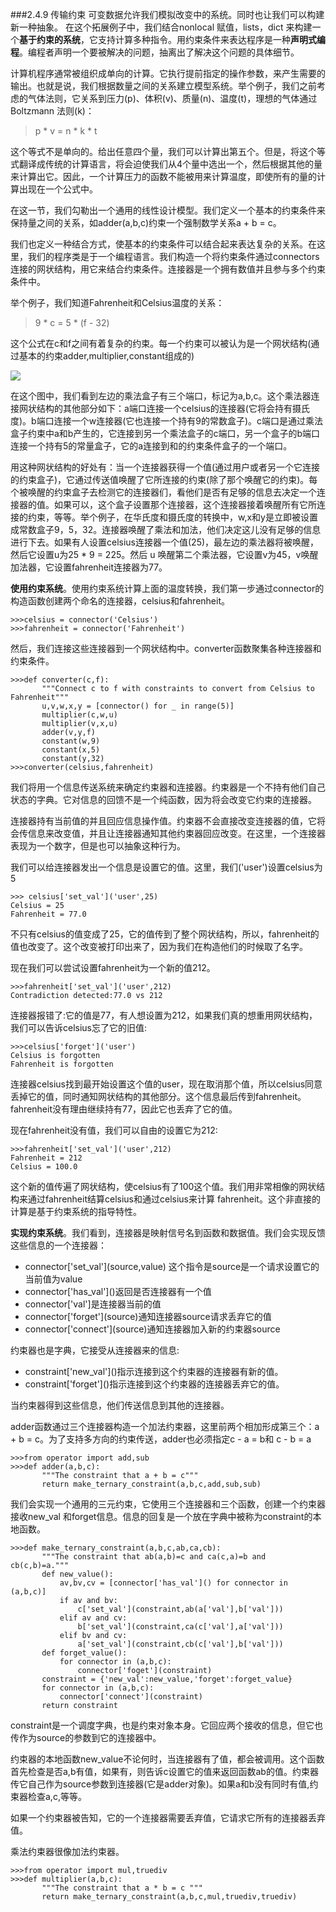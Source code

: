 ###2.4.9 传输约束
可变数据允许我们模拟改变中的系统。同时也让我们可以构建新一种抽象。
在这个拓展例子中，我们结合nonlocal 赋值，lists，dict 来构建一个**基于约束的系统**，它支持计算多种指令。用约束条件来表达程序是一种**声明式编程**。编程者声明一个要被解决的问题，抽离出了解决这个问题的具体细节。

计算机程序通常被组织成单向的计算。它执行提前指定的操作参数，来产生需要的输出。也就是说，我们根据数量之间的关系建立模型系统。举个例子，我们之前考虑的气体法则，它关系到压力(p)、体积(v)、质量(n)、温度(t)，理想的气体通过Boltzmann 法则(k)：
> p * v = n * k * t

这个等式不是单向的。给出任意四个量，我们可以计算出第五个。但是，将这个等式翻译成传统的计算语言，将会迫使我们从4个量中选出一个，然后根据其他的量来计算出它。因此，一个计算压力的函数不能被用来计算温度，即使所有的量的计算出现在一个公式中。

在这一节，我们勾勒出一个通用的线性设计模型。我们定义一个基本的约束条件来保持量之间的关系，如adder(a,b,c)约束一个强制数学关系a + b = c。

我们也定义一种结合方式，使基本的约束条件可以结合起来表达复杂的关系。在这里，我们的程序类是于一个编程语言。我们构造一个将约束条件通过connectors连接的网状结构，用它来结合约束条件。连接器是一个拥有数值并且参与多个约束条件中。

举个例子，我们知道Fahrenheit和Celsius温度的关系：
> 9 * c = 5 * (f - 32)

这个公式在c和f之间有着复杂的约束。每一个约束可以被认为是一个网状结构(通过基本的约束adder,multiplier,constant组成的)

![](http://i.imgur.com/R6eYoau.png)

在这个图中，我们看到左边的乘法盒子有三个端口，标记为a,b,c。这个乘法器连接网状结构的其他部分如下：a端口连接一个celsius的连接器(它将会持有摄氏度)。b端口连接一个w连接器(它也连接一个持有9的常数盒子)。c端口是通过乘法盒子约束中a和b产生的，它连接到另一个乘法盒子的c端口，另一个盒子的b端口连接一个持有5的常量盒子，它的a连接到和的约束条件盒子的一个端口。

用这种网状结构的好处有：当一个连接器获得一个值(通过用户或者另一个它连接的约束盒子)，它通过传送值唤醒了它所连接的约束(除了那个唤醒它的约束)。每个被唤醒的约束盒子去检测它的连接器们，看他们是否有足够的信息去决定一个连接器的值。如果可以，这个盒子设置那个连接器，这个连接器接着唤醒所有它所连接的约束，等等。举个例子，在华氏度和摄氏度的转换中，w,x和y是立即被设置成常数盒子9，5，32。连接器唤醒了乘法和加法，他们决定这儿没有足够的信息进行下去。如果有人设置celsius连接器一个值(25)，最左边的乘法器将被唤醒，然后它设置u为25 * 9 = 225。然后 u 唤醒第二个乘法器，它设置v为45，v唤醒加法器，它设置fahrenheit连接器为77。

**使用约束系统**。使用约束系统计算上面的温度转换，我们第一步通过connector的构造函数创建两个命名的连接器，celsius和fahrenheit。

	>>>celsius = connector('Celsius')
	>>>fahrenheit = connector('Fahrenheit')

然后，我们连接这些连接器到一个网状结构中。converter函数聚集各种连接器和约束条件。

	>>>def converter(c,f):
	       """Connect c to f with constraints to convert from Celsius to Fahrenheit"""
	       u,v,w,x,y = [connector() for _ in range(5)]
           multiplier(c,w,u)
           multiplier(v,x,u)
           adder(v,y,f)
           constant(w,9)
           constant(x,5)
           constant(y,32)
    >>>converter(celsius,fahrenheit)

我们将用一个信息传送系统来确定约束器和连接器。约束器是一个不持有他们自己状态的字典。它对信息的回馈不是一个纯函数，因为将会改变它约束的连接器。

连接器持有当前值的并且回应信息操作值。约束器不会直接改变连接器的值，它将会传信息来改变值，并且让连接器通知其他约束器回应改变。在这里，一个连接器表现为一个数字，但是也可以抽象这种行为。

我们可以给连接器发出一个信息是设置它的值。这里，我们('user')设置celsius为5

	>>> celsius['set_val']('user',25)
	Celsius = 25
    Fahrenheit = 77.0

不只有celsius的值变成了25，它的值传到了整个网状结构，所以，fahrenheit的值也改变了。这个改变被打印出来了，因为我们在构造他们的时候取了名字。

现在我们可以尝试设置fahrenheit为一个新的值212。

	>>>fahrenheit['set_val']('user',212)
	Contradiction detected:77.0 vs 212

连接器报错了:它的值是77，有人想设置为212，如果我们真的想重用网状结构，我们可以告诉celsius忘了它的旧值:

    >>>celsius['forget']('user')
    Celsius is forgotten
    Fahrenheit is forgotten

连接器celsius找到最开始设置这个值的user，现在取消那个值，所以celsius同意丢掉它的值，同时通知网状结构的其他部分。这个信息最后传到fahrenheit。fahrenheit没有理由继续持有77，因此它也丢弃了它的值。

现在fahrenheit没有值，我们可以自由的设置它为212:

    >>>fahrenheit['set_val']('user',212)
    Fahrenheit = 212
    Celsius = 100.0

这个新的值传遍了网状结构，使celsius有了100这个值。我们用非常相像的网状结构来通过fahrenheit结算celsius和通过celsius来计算
fahrenheit。这个非直接的计算是基于约束系统的指导特性。

**实现约束系统**。我们看到，连接器是映射信号名到函数和数据值。我们会实现反馈这些信息的一个连接器：

+ connector['set_val'](source,value\) 这个指令是source是一个请求设置它的当前值为value
+ connector['has_val'](\)返回是否连接器有一个值
+ connector['val']是连接器当前的值
+ connector['forget'](source\)通知连接器source请求丢弃它的值
+ connector['connect'](source\)通知连接器加入新的约束器source

约束器也是字典，它接受从连接器来的信息:

+ constraint['new_val'](\)指示连接到这个约束器的连接器有新的值。
+ constraint['forget'](\)指示连接到这个约束器的连接器丢弃它的值。

当约束器得到这些信息，他们传送信息到其他的连接器。

adder函数通过三个连接器构造一个加法约束器，这里前两个相加形成第三个：a + b = c。为了支持多方向的约束传送，adder也必须指定c - a = b和 c - b = a

	>>>from operator import add,sub
	>>>def adder(a,b,c):
	       """The constraint that a + b = c"""
           return make_ternary_constraint(a,b,c,add,sub,sub)

我们会实现一个通用的三元约束，它使用三个连接器和三个函数，创建一个约束器接收new_val 和forget信息。信息的回复是一个放在字典中被称为constraint的本地函数。

    >>>def make_ternary_constraint(a,b,c,ab,ca,cb):
           """The constraint that ab(a,b)=c and ca(c,a)=b and cb(c,b)=a."""
           def new_value():
               av,bv,cv = [connector['has_val']() for connector in (a,b,c)]
               if av and bv:
                   c['set_val'](constraint,ab(a['val'],b['val']))
               elif av and cv:
                   b['set_val'](constraint,ca(c['val'],a['val']))
               elif bv and cv:
                   a['set_val'](constraint,cb(c['val'],b['val']))
           def forget_value():
               for connector in (a,b,c):
                   connector['foget'](constraint)
           constraint = {'new_val':new_value,'forget':forget_value}
           for connector in (a,b,c):
               connector['connect'](constraint)
           return constraint

constraint是一个调度字典，也是约束对象本身。它回应两个接收的信息，但它也传作为source的参数到它的连接器中。

约束器的本地函数new_value不论何时，当连接器有了值，都会被调用。这个函数首先检查是否a,b有值，如果有，则告诉c设置它的值来返回函数ab的值。约束器传它自己作为source参数到连接器(它是adder对象)。如果a和b没有同时有值,约束器检查a,c,等等。

如果一个约束器被告知，它的一个连接器需要丢弃值，它请求它所有的连接器丢弃值。

乘法约束器很像加法约束器。

	>>>from operator import mul,truediv
	>>>def multiplier(a,b,c):
	       """The constraint that a * b = c """
           return make_ternary_constraint(a,b,c,mul,truediv,truediv)

